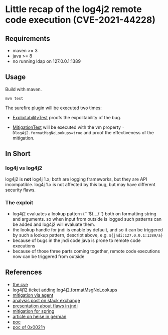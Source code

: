 # Little recap of the log4j2 remote code execution (CVE-2021-44228)

## Requirements

* maven >= 3
* java >= 8
* no running ldap on 127.0.0.1:1389

## Usage

Build with maven.

```
mvn test
```

The surefire plugin will be executed two times:

* [ExploitabilityTest](./src/test/java/ExploitabilityTest.java) proofs the expolitability of the bug.

* [MitigationTest](./src/test/java/MitigationTest.java) will be executed with the vm property
```-Dlog4j2.formatMsgNoLookups=true``` and proof the effectiveness of the mitigation.

## In Short

### log4j vs log4j2

log4j2 is __not__ log4j 1.x; both are logging frameworks, but they are API incompatible. log4j 1.x is not affected by this
bug, but may have different security flaws.

### The exploit

* log4j2 evaluates a lookup pattern (```${...}``) both on formatting string and arguments. so when input from outside is
  logged such patterns can be added and log4j2 will evaluate them.
* the lookup handle for jndi is enable by default, and so it can be triggered by such a lookup pattern, descript above,
  e.g.
  ```${jndi:127.0.0.1:1389/a}```
* because of bugs in the jndi code java is prone to remote code executions
* because of those three parts coming together, remote code executions now can be triggered from outside

## References

* [the cve](https://nvd.nist.gov/vuln/detail/CVE-2021-44228)
* [log4j12 ticket adding log4j2.formatMsgNoLookups](https://issues.apache.org/jira/browse/LOG4J2-2109)
* [mitigation via agent](https://github.com/corretto/hotpatch-for-apache-log4j2)
* [analysis post on stack exchange](https://security.stackexchange.com/a/257933)
* [presentation about flaws in jndi](https://www.blackhat.com/docs/us-16/materials/us-16-Munoz-A-Journey-From-JNDI-LDAP-Manipulation-To-RCE.pdf)
* [mitigation for spring](https://spring.io/blog/2021/12/10/log4j2-vulnerability-and-spring-boot)
* [article on heise in german](https://www.heise.de/news/Kritische-Zero-Day-Luecke-in-log4j-gefaehrdet-zahlreiche-Server-und-Apps-6291653.html)
* [poc](https://github.com/tangxiaofeng7/CVE-2021-44228-Apache-Log4j-Rce)
* [poc of 0x0021h](https://github.com/0x0021h/apache-log4j-rce)
